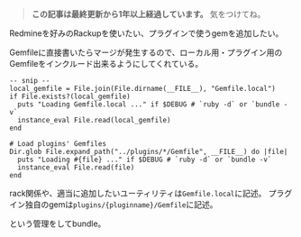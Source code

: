 <!-- too_old -->
> **この記事は最終更新から1年以上経過しています。** 気をつけてね。

Redmineを好みのRackupを使いたい、プラグインで使うgemを追加したい。

Gemfileに直接書いたらマージが発生するので、ローカル用・プラグイン用のGemfileをインクルード出来るようにしてくれている。


```Ruby:Gemfile(redmine)
-- snip --
local_gemfile = File.join(File.dirname(__FILE__), "Gemfile.local")
if File.exists?(local_gemfile)
  puts "Loading Gemfile.local ..." if $DEBUG # `ruby -d` or `bundle -v`
  instance_eval File.read(local_gemfile)
end

# Load plugins' Gemfiles
Dir.glob File.expand_path("../plugins/*/Gemfile", __FILE__) do |file|
  puts "Loading #{file} ..." if $DEBUG # `ruby -d` or `bundle -v`
  instance_eval File.read(file)
end
```

rack関係や、適当に追加したいユーティリティは`Gemfile.local`に記述。
プラグイン独自のgemは`plugins/{pluginname}/Gemfile`に記述。

という管理をしてbundle。
